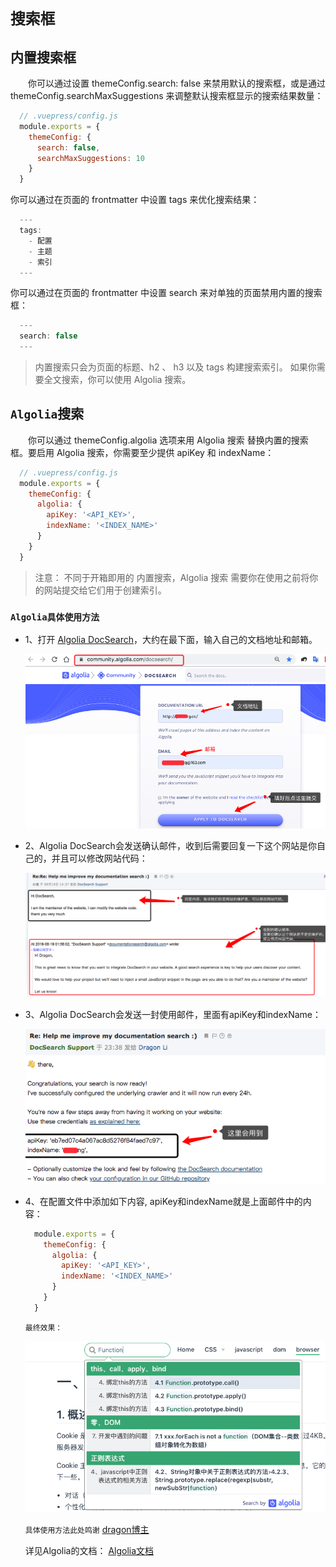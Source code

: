 # `搜索框`

## 内置搜索框

  &emsp;&emsp;你可以通过设置 themeConfig.search: false 来禁用默认的搜索框，或是通过 themeConfig.searchMaxSuggestions 来调整默认搜索框显示的搜索结果数量：
  ```js
    // .vuepress/config.js
    module.exports = {
      themeConfig: {
        search: false,
        searchMaxSuggestions: 10
      }
    }
  ```
  你可以通过在页面的 frontmatter 中设置 tags 来优化搜索结果：
  ```js
    ---
    tags:
      - 配置
      - 主题
      - 索引
    ---
  ```
  你可以通过在页面的 frontmatter 中设置 search 来对单独的页面禁用内置的搜索框：
  ```js
    ---
    search: false
    ---
  ```
  > 内置搜索只会为页面的标题、h2 、 h3 以及 tags 构建搜索索引。 如果你需要全文搜索，你可以使用 Algolia 搜索。

## `Algolia`搜索

  &emsp;&emsp;你可以通过 themeConfig.algolia 选项来用 Algolia 搜索 替换内置的搜索框。要启用 Algolia 搜索，你需要至少提供 apiKey 和 indexName：
  ```js
    // .vuepress/config.js
    module.exports = {
      themeConfig: {
        algolia: {
          apiKey: '<API_KEY>',
          indexName: '<INDEX_NAME>'
        }
      }
    }
  ```
  > 注意： 不同于开箱即用的 内置搜索，Algolia 搜索 需要你在使用之前将你的网站提交给它们用于创建索引。

### `Algolia具体使用方法`
+ 1、打开 [Algolia DocSearch](https://docsearch.algolia.com/)，大约在最下面，输入自己的文档地址和邮箱。

  ![image text](../images/algolia1.png)

+ 2、Algolia DocSearch会发送确认邮件，收到后需要回复一下这个网站是你自己的，并且可以修改网站代码：

  ![image text](../images/algolia2.png)

+ 3、Algolia DocSearch会发送一封使用邮件，里面有apiKey和indexName：

  ![image text](../images/algolia3.png)

+ 4、在配置文件中添加如下内容, apiKey和indexName就是上面邮件中的内容：

  ```js
    module.exports = {
      themeConfig: {
        algolia: {
          apiKey: '<API_KEY>',
          indexName: '<INDEX_NAME>'
        }
      }
    }
  ```

  `最终效果：`

  ![image text](../images/algolia4.png)

  `具体使用方法此处鸣谢` [dragon博主](https://segmentfault.com/a/1190000017055963)

  详见Algolia的文档： [Algolia文档](https://github.com/algolia/docsearch#docsearch-options)